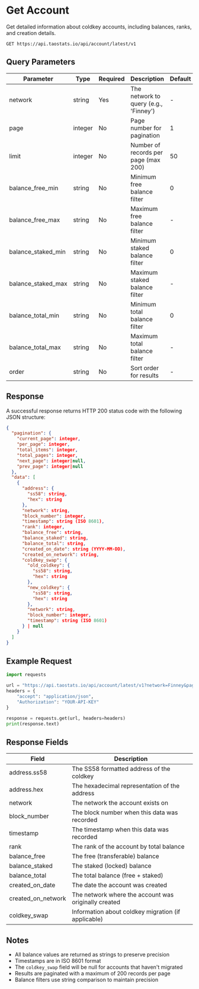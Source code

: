 # Get Account

Get detailed information about coldkey accounts, including balances, ranks, and creation details.

```
GET https://api.taostats.io/api/account/latest/v1
```

## Query Parameters

| Parameter | Type | Required | Description | Default |
|-----------|------|----------|-------------|---------|
| network | string | Yes | The network to query (e.g., 'Finney') | - |
| page | integer | No | Page number for pagination | 1 |
| limit | integer | No | Number of records per page (max 200) | 50 |
| balance_free_min | string | No | Minimum free balance filter | 0 |
| balance_free_max | string | No | Maximum free balance filter | - |
| balance_staked_min | string | No | Minimum staked balance filter | 0 |
| balance_staked_max | string | No | Maximum staked balance filter | - |
| balance_total_min | string | No | Minimum total balance filter | 0 |
| balance_total_max | string | No | Maximum total balance filter | - |
| order | string | No | Sort order for results | - |

## Response

A successful response returns HTTP 200 status code with the following JSON structure:

```json
{
  "pagination": {
    "current_page": integer,
    "per_page": integer,
    "total_items": integer,
    "total_pages": integer,
    "next_page": integer|null,
    "prev_page": integer|null
  },
  "data": [
    {
      "address": {
        "ss58": string,
        "hex": string
      },
      "network": string,
      "block_number": integer,
      "timestamp": string (ISO 8601),
      "rank": integer,
      "balance_free": string,
      "balance_staked": string,
      "balance_total": string,
      "created_on_date": string (YYYY-MM-DD),
      "created_on_network": string,
      "coldkey_swap": {
        "old_coldkey": {
          "ss58": string,
          "hex": string
        },
        "new_coldkey": {
          "ss58": string,
          "hex": string
        },
        "network": string,
        "block_number": integer,
        "timestamp": string (ISO 8601)
      } | null
    }
  ]
}
```

## Example Request

```python
import requests

url = "https://api.taostats.io/api/account/latest/v1?network=Finney&page=1&limit=50"
headers = {
    "accept": "application/json",
    "Authorization": "YOUR-API-KEY"
}

response = requests.get(url, headers=headers)
print(response.text)
```

## Response Fields

| Field | Description |
|-------|-------------|
| address.ss58 | The SS58 formatted address of the coldkey |
| address.hex | The hexadecimal representation of the address |
| network | The network the account exists on |
| block_number | The block number when this data was recorded |
| timestamp | The timestamp when this data was recorded |
| rank | The rank of the account by total balance |
| balance_free | The free (transferable) balance |
| balance_staked | The staked (locked) balance |
| balance_total | The total balance (free + staked) |
| created_on_date | The date the account was created |
| created_on_network | The network where the account was originally created |
| coldkey_swap | Information about coldkey migration (if applicable) |

## Notes

- All balance values are returned as strings to preserve precision
- Timestamps are in ISO 8601 format
- The `coldkey_swap` field will be null for accounts that haven't migrated
- Results are paginated with a maximum of 200 records per page
- Balance filters use string comparison to maintain precision 